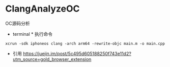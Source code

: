 # ClangAnalyzeOC
OC源码分析

 * terminal * 执行命令

 ```
 xcrun -sdk iphoneos clang -arch arm64 -rewrite-objc main.m -o main.cpp
 ```

- 引用 https://juejin.im/post/5c495d605188250f743e11d2?utm_source=gold_browser_extension

